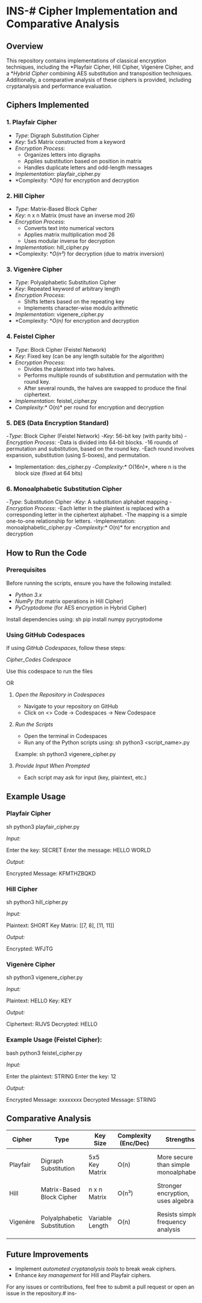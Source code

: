 # INS-# Cipher Implementation and Comparative Analysis

## Overview
This repository contains implementations of classical encryption techniques, including the *Playfair Cipher, Hill Cipher, Vigenère Cipher, and a **Hybrid Cipher* combining AES substitution and transposition techniques. Additionally, a comparative analysis of these ciphers is provided, including cryptanalysis and performance evaluation.

## Ciphers Implemented

### 1. Playfair Cipher
- *Type*: Digraph Substitution Cipher
- *Key*: 5x5 Matrix constructed from a keyword
- *Encryption Process*:
  - Organizes letters into digraphs
  - Applies substitution based on position in matrix
  - Handles duplicate letters and odd-length messages
- *Implementation*: playfair_cipher.py
- *Complexity: **O(n)* for encryption and decryption

### 2. Hill Cipher
- *Type*: Matrix-Based Block Cipher
- *Key*: n x n Matrix (must have an inverse mod 26)
- *Encryption Process*:
  - Converts text into numerical vectors
  - Applies matrix multiplication mod 26
  - Uses modular inverse for decryption
- *Implementation*: hill_cipher.py
- *Complexity: **O(n³)* for decryption (due to matrix inversion)

### 3. Vigenère Cipher
- *Type*: Polyalphabetic Substitution Cipher
- *Key*: Repeated keyword of arbitrary length
- *Encryption Process*:
  - Shifts letters based on the repeating key
  - Implements character-wise modulo arithmetic
- *Implementation*: vigenere_cipher.py
- *Complexity: **O(n)* for encryption and decryption
  
### 4. Feistel Cipher
- *Type*: Block Cipher (Feistel Network)      
- *Key*: Fixed key (can be any length suitable for the algorithm)
- *Encryption Process*:
  - Divides the plaintext into two halves.
  - Performs multiple rounds of substitution and permutation with the round key.
  - After several rounds, the halves are swapped to produce the final ciphertext.
 - *Implementation*: feistel_cipher.py
- *Complexity:** O(n)* per round for encryption and decryption


### 5. DES (Data Encryption Standard)
-*Type*: Block Cipher (Feistel Network)
-*Key*: 56-bit key (with parity bits)
-*Encryption Process*:
   -Data is divided into 64-bit blocks.
   -16 rounds of permutation and substitution, based on the round key. 
   -Each round involves expansion, substitution (using S-boxes), and permutation.
   - Implementation: des_cipher.py
-*Complexity:** O(16n)*, where n is the block size (fixed at 64 bits)

### 6. Monoalphabetic Substitution Cipher
-*Type*: Substitution Cipher
-*Key*: A substitution alphabet mapping
-*Encryption Process*:
   -Each letter in the plaintext is replaced with a corresponding letter in the ciphertext alphabet.
   -The mapping is a simple one-to-one relationship for letters.
   -Implementation: monoalphabetic_cipher.py
-*Complexity:** O(n)* for encryption and decryption

## How to Run the Code

### Prerequisites
Before running the scripts, ensure you have the following installed:
- *Python 3.x*
- *NumPy* (for matrix operations in Hill Cipher)
- *PyCryptodome* (for AES encryption in Hybrid Cipher)

Install dependencies using:
sh
pip install numpy pycryptodome


### Using GitHub Codespaces
If using *GitHub Codespaces*, follow these steps:

*Cipher_Codes Codespace*

Use this codespace to run the files

OR 

1. *Open the Repository in Codespaces*
   - Navigate to your repository on GitHub
   - Click on <> Code → Codespaces → New Codespace

2. *Run the Scripts*
   - Open the terminal in Codespaces
   - Run any of the Python scripts using:
     sh
     python3 <script_name>.py
     
   Example:
     sh
     python3 vigenere_cipher.py
     

3. *Provide Input When Prompted*
   - Each script may ask for input (key, plaintext, etc.)

## Example Usage

### Playfair Cipher
sh
python3 playfair_cipher.py

*Input:*

Enter the key: SECRET
Enter the message: HELLO WORLD

*Output:*

Encrypted Message: KFMTHZBQKD


### Hill Cipher
sh
python3 hill_cipher.py

*Input:*

Plaintext: SHORT
Key Matrix: [[7, 8], [11, 11]]

*Output:*

Encrypted: WFJTG


### Vigenère Cipher
sh
python3 vigenere_cipher.py

*Input:*

Plaintext: HELLO
Key: KEY

*Output:*

Ciphertext: RIJVS
Decrypted: HELLO
### Example Usage (Feistel Cipher):
bash
python3 feistel_cipher.py

*Input:*

Enter the plaintext: STRING
Enter the key: 12

*Output:*

Encrypted Message: xxxxxxxx
Decrypted Message: STRING





## Comparative Analysis
| Cipher       | Type                         | Key Size        | Complexity (Enc/Dec) | Strengths                        | Weaknesses |
|-------------|------------------------------|-----------------|----------------------|---------------------------------|------------|
| Playfair    | Digraph Substitution         | 5x5 Key Matrix  | O(n)                 | More secure than simple monoalphabetic | Still vulnerable to digraph analysis |
| Hill        | Matrix-Based Block Cipher    | n x n Matrix    | O(n³)                 | Stronger encryption, uses algebra | Requires invertible key matrix |
| Vigenère    | Polyalphabetic Substitution  | Variable Length | O(n)                  | Resists simple frequency analysis | Still breakable with Kasiski method |


## Future Improvements
- Implement *automated cryptanalysis tools* to break weak ciphers.
- Enhance *key management* for Hill and Playfair ciphers.


For any issues or contributions, feel free to submit a pull request or open an issue in the repository.# ins-
